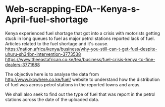 # Web-scrapping-EDA--Kenya-s-April-fuel-shortage
Kenya experienced fuel shortage that got into a crisis with motorists getting stuck in long queues to fuel as major petrol stations reported lack of fuel. Articles related to the fuel shortage and it's cause. https://nation.africa/kenya/business/why-you-still-can-t-get-fuel-despite-uhuru-sh34bn-intervention-3773538 https://www.theeastafrican.co.ke/tea/business/fuel-crisis-kenya-to-fine-dealers-3771688

The objective here is to analyse the data from http://www.ikowhere.co.ke/fuel/ website to understand how the distribution of fuel was across petrol stations in the reported towns and areas.

We shall also seek to find out the type of fuel that was report in the petrol stations across the date of the uploaded data.
